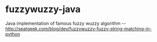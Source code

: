 fuzzywuzzy-java
===============

Java implementation of famous fuzzy wuzzy algorithm -- http://seatgeek.com/blog/dev/fuzzywuzzy-fuzzy-string-matching-in-python
